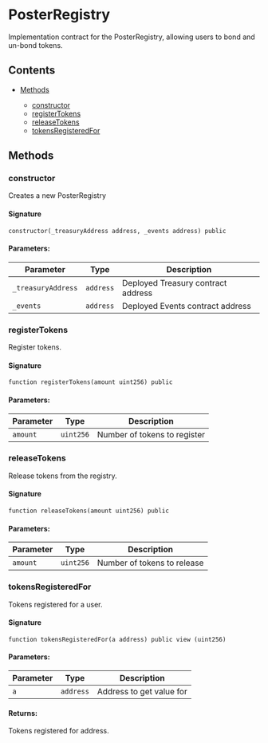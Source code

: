 # PosterRegistry


Implementation contract for the PosterRegistry, allowing users to bond and un-bond tokens.

## Contents


 - [Methods](undefined)
    
     - [constructor](#constructor)
     - [registerTokens](#registertokens)
     - [releaseTokens](#releasetokens)
     - [tokensRegisteredFor](#tokensregisteredfor)
    

## Methods

### constructor


Creates a new PosterRegistry

#### Signature

```solidity
constructor(_treasuryAddress address, _events address) public
```

#### Parameters:

Parameter | Type | Description
--- | --- | ---
`_treasuryAddress` | `address` | Deployed Treasury contract address
`_events` | `address` | Deployed Events contract address

### registerTokens


Register tokens.

#### Signature

```solidity
function registerTokens(amount uint256) public
```

#### Parameters:

Parameter | Type | Description
--- | --- | ---
`amount` | `uint256` | Number of tokens to register

### releaseTokens


Release tokens from the registry.

#### Signature

```solidity
function releaseTokens(amount uint256) public
```

#### Parameters:

Parameter | Type | Description
--- | --- | ---
`amount` | `uint256` | Number of tokens to release

### tokensRegisteredFor


Tokens registered for a user.

#### Signature

```solidity
function tokensRegisteredFor(a address) public view (uint256)
```

#### Parameters:

Parameter | Type | Description
--- | --- | ---
`a` | `address` | Address to get value for

#### Returns:


Tokens registered for address.
